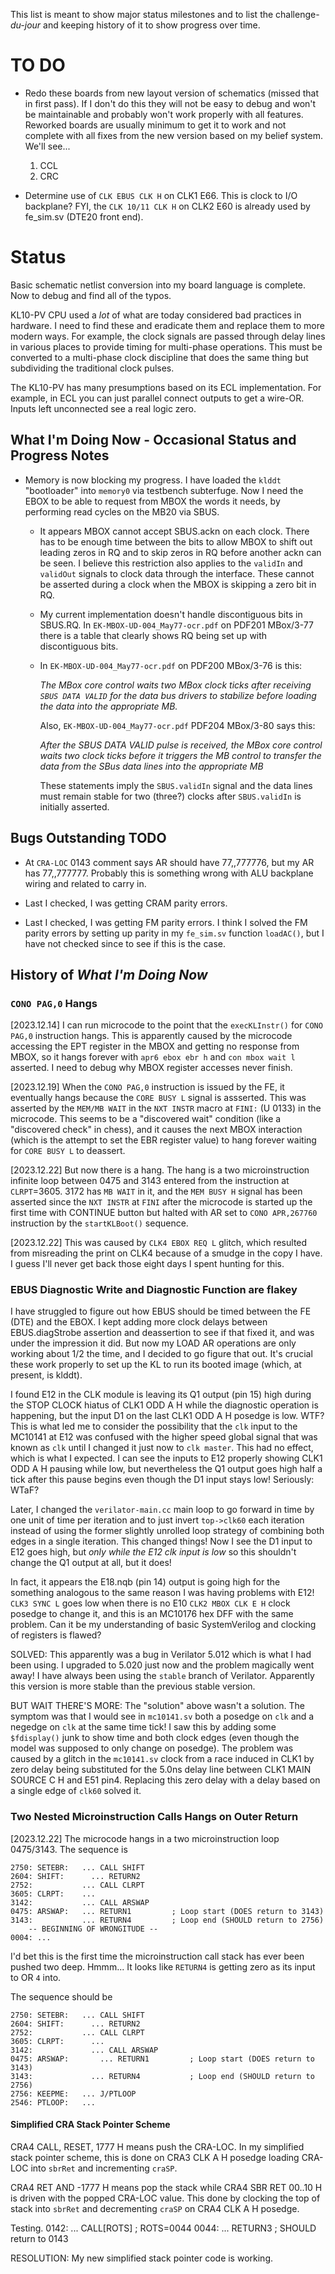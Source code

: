 This list is meant to show major status milestones and to list the
challenge-_du-jour_ and keeping history of it to show progress over
time.

# TO DO

* Redo these boards from new layout version of schematics (missed that
  in first pass). If I don't do this they will not be easy to debug
  and won't be maintainable and probably won't work properly with all
  features. Reworked boards are usually minimum to get it to work and
  not complete with all fixes from the new version based on my belief
  system. We'll see...
  1. CCL
  1. CRC
  
* Determine use of `CLK EBUS CLK H` <BK1> on CLK1 E66. This is clock
  to I/O backplane? FYI, the `CLK 10/11 CLK H` on CLK2 E60 is already
  used by fe_sim.sv (DTE20 front end).


# Status
Basic schematic netlist conversion into my board language is
complete. Now to debug and find all of the typos.
  
KL10-PV CPU used a _lot_ of what are today considered bad practices in
hardware. I need to find these and eradicate them and replace them to
more modern ways. For example, the clock signals are passed through
delay lines in various places to provide timing for multi-phase
operations. This must be converted to a multi-phase clock discipline
that does the same thing but subdividing the traditional clock pulses.

The KL10-PV has many presumptions based on its ECL implementation.
For example, in ECL you can just parallel connect outputs to get a
wire-OR. Inputs left unconnected see a real logic zero.


## What I'm Doing Now - Occasional Status and Progress Notes

* Memory is now blocking my progress. I have loaded the `klddt`
  "bootloader" into `memory0` via testbench subterfuge. Now I need the
  EBOX to be able to request from MBOX the words it needs, by
  performing read cycles on the MB20 via SBUS.

  * It appears MBOX cannot accept SBUS.ackn on each clock. There has
    to be enough time between the bits to allow MBOX to shift out
    leading zeros in RQ and to skip zeros in RQ before another ackn
    can be seen.  I believe this restriction also applies to the
    `validIn` and `validOut` signals to clock data through the
    interface. These cannot be asserted during a clock when the MBOX
    is skipping a zero bit in RQ.
  * My current implementation doesn't handle discontiguous bits in
    SBUS.RQ. In `EK-MBOX-UD-004_May77-ocr.pdf` on PDF201 MBox/3-77
    there is a table that clearly shows RQ being set up with
    discontiguous bits.
  * In `EK-MBOX-UD-004_May77-ocr.pdf` on PDF200 MBox/3-76 is this:

	_The MBox core control waits two MBox clock ticks after receiving
    `SBUS DATA VALID` for the data bus drivers to stabilize before
    loading the data into the appropriate MB._

    Also, `EK-MBOX-UD-004_May77-ocr.pdf` PDF204 MBox/3-80 says this:
  
	  _After the SBUS DATA VALID pulse is received, the MBox core
      control waits two clock ticks before it triggers the MB control
      to transfer the data from the SBus data lines into the
      appropriate MB_

    These statements imply the `SBUS.validIn` signal and the data
    lines must remain stable for two (three?) clocks after
    `SBUS.validIn` is initially asserted.


## Bugs Outstanding TODO

* At `CRA-LOC` 0143 comment says AR should have 77,,777776, but my AR
  has 77,,777777. Probably this is something wrong with ALU backplane
  wiring and related to carry in.

* Last I checked, I was getting CRAM parity errors.

* Last I checked, I was getting FM parity errors. I think I solved the
  FM parity errors by setting up parity in my `fe_sim.sv` function
  `loadAC()`, but I have not checked since to see if this is the case.


## History of _What I'm Doing Now_

### `CONO PAG,0` Hangs

[2023.12.14] I can run microcode to the point that the `execKLInstr()`
for `CONO PAG,0` instruction hangs. This is apparently caused by the
microcode accessing the EPT register in the MBOX and getting no
response from MBOX, so it hangs forever with `apr6 ebox ebr h` and
`con mbox wait l` asserted. I need to debug why MBOX register accesses
never finish.

[2023.12.19] When the `CONO PAG,0` instruction is issued by the FE, it
eventually hangs because the `CORE BUSY L` signal is assserted.  This
was asserted by the `MEM/MB WAIT` in the `NXT INSTR` macro at `FINI:`
(U 0133) in the microcode. This seems to be a "discovered wait"
condition (like a "discovered check" in chess), and it causes the next
MBOX interaction (which is the attempt to set the EBR register value)
to hang forever waiting for `CORE BUSY L` to deassert.

[2023.12.22] But now there is a hang. The hang is a two
microinstruction infinite loop between 0475 and 3143 entered from the
instruction at `CLRPT`=3605. 3172 has `MB WAIT` in it, and the `MEM
BUSY H` signal has been asserted since the `NXT INSTR` at `FINI` after
the microcode is started up the first time with CONTINUE button but
halted with AR set to `CONO APR,267760` instruction by the
`startKLBoot()` sequence.

[2023.12.22] This was caused by `CLK4 EBOX REQ L` glitch, which
resulted from misreading the print on CLK4 because of a smudge in the
copy I have. I guess I'll never get back those eight days I spent
hunting for this.


### EBUS Diagnostic Write and Diagnostic Function are flakey

I have struggled to figure out how EBUS should be timed between the FE
(DTE) and the EBOX. I kept adding more clock delays between
EBUS.diagStrobe assertion and deassertion to see if that fixed it, and
was under the impression it did. But now my LOAD AR operations are
only working about 1/2 the time, and I decided to go figure that
out. It's crucial these work properly to set up the KL to run its
booted image (which, at present, is klddt).

I found E12 in the CLK module is leaving its Q1 output (pin 15) high
during the STOP CLOCK hiatus of CLK1 ODD A H while the diagnostic
operation is happening, but the input D1 on the last CLK1 ODD A H
posedge is low. WTF? This is what led me to consider the possibility
that the `clk` input to the MC10141 at E12 was confused with the
higher speed global signal that was known as `clk` until I changed it
just now to `clk master`. This had no effect, which is what I
expected. I can see the inputs to E12 properly showing CLK1 ODD A H
pausing while low, but nevertheless the Q1 output goes high half a
tick after this pause begins even though the D1 input stays low!
Seriously: WTaF?

Later, I changed the `verilator-main.cc` main loop to go forward in
time by one unit of time per iteration and to just invert `top->clk60`
each iteration instead of using the former slightly unrolled loop
strategy of combining both edges in a single iteration. This changed
things! Now I see the D1 input to E12 goes high, but _only while the
E12 clk input is low_ so this shouldn't change the Q1 output at all,
but it does!

In fact, it appears the E18.nqb (pin 14) output is going high for the
something analogous to the same reason I was having problems with E12!
`CLK3 SYNC L` goes low when there is no E10 `CLK2 MBOX CLK E H` clock
posedge to change it, and this is an MC10176 hex DFF with the same
problem. Can it be my understanding of basic SystemVerilog and
clocking of registers is flawed?

SOLVED: This apparently was a bug in Verilator 5.012 which is what I
had been using. I upgraded to 5.020 just now and the problem magically
went away! I have always been using the `stable` branch of
Verilator. Apparently this version is more stable than the previous
stable version.

BUT WAIT THERE'S MORE: The "solution" above wasn't a solution. The
symptom was that I would see in `mc10141.sv` both a posedge on `clk`
and a negedge on `clk` at the same time tick! I saw this by adding
some `$fdisplay()` junk to show time and both clock edges (even though
the model was supposed to only change on posedge). The problem was
caused by a glitch in the `mc10141.sv` clock from a race induced in
CLK1 by zero delay being substituted for the 5.0ns delay line between
CLK1 MAIN SOURCE C H and E51 pin4. Replacing this zero delay with a
delay based on a single edge of `clk60` solved it.


### Two Nested Microinstruction Calls Hangs on Outer Return

[2023.12.22] The microcode hangs in a two microinstruction loop
0475/3143. The sequence is

	2750: SETEBR:   ... CALL SHIFT
	2604: SHIFT:      ... RETURN2
	2752:			... CALL CLRPT
	3605: CLRPT:	...
	3142:			... CALL ARSWAP
	0475: ARSWAP:	... RETURN1			; Loop start (DOES return to 3143)
	3143:			... RETURN4			; Loop end (SHOULD return to 2756)
		-- BEGINNING OF WRONGITUDE --
    0004: ...
	
I'd bet this is the first time the microinstruction call stack has
ever been pushed two deep. Hmmm... It looks like `RETURN4` is getting
zero as its input to OR `4` into.

The sequence should be

	2750: SETEBR:   ... CALL SHIFT
	2604: SHIFT:      ... RETURN2
	2752:			... CALL CLRPT
	3605: CLRPT:	  ...
	3142:			  ... CALL ARSWAP
	0475: ARSWAP:	    ... RETURN1			; Loop start (DOES return to 3143)
	3143:			  ... RETURN4			; Loop end (SHOULD return to 2756)
	2756: KEEPME:   ... J/PTLOOP
	2546: PTLOOP:   ...

#### Simplified CRA Stack Pointer Scheme

CRA4 CALL, RESET, 1777 H means push the CRA-LOC. In my simplified
stack pointer scheme, this is done on CRA3 CLK A H posedge loading
CRA-LOC into `sbrRet` and incrementing `craSP`.

CRA4 RET AND -1777 H means pop the stack while CRA4 SBR RET 00..10 H
is driven with the popped CRA-LOC value. This done by clocking the top
of stack into `sbrRet` and decrementing `craSP` on CRA4 CLK A H
posedge.

Testing.
	0142: ... CALL[ROTS]		; ROTS=0044
	0044: ... RETURN3			; SHOULD return to 0143
	
RESOLUTION: My new simplified stack pointer code is working.
